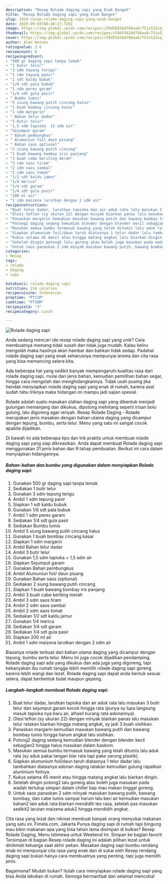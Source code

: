 ```yaml
---
description: "Resep Rolade daging sapi yang Enak Banget"
title: "Resep Rolade daging sapi yang Enak Banget"
slug: 1924-resep-rolade-daging-sapi-yang-enak-banget
date: 2020-09-03T00:40:27.726Z
image: https://img-global.cpcdn.com/recipes/c59d55818d786aa6/751x532cq70/rolade-daging-sapi-foto-resep-utama.jpg
thumbnail: https://img-global.cpcdn.com/recipes/c59d55818d786aa6/751x532cq70/rolade-daging-sapi-foto-resep-utama.jpg
cover: https://img-global.cpcdn.com/recipes/c59d55818d786aa6/751x532cq70/rolade-daging-sapi-foto-resep-utama.jpg
author: Alan Watson
ratingvalue: 3.6
reviewcount: 8
recipeingredient:
- "500 gr daging sapi tanpa lemak"
- "1 butir telur"
- "3 sdm tepung terigu"
- "1 sdm tepung panir"
- "1 sdt kaldu bubuk"
- "1/8 sdt pala bubuk"
- "1 sdm peres garam"
- "1/4 sdt gula pasir"
- " Bumbu tumis"
- "5 siung bawang putih cincang halus"
- "1 buah bombay cincang kasar"
- "1 sdm margarin"
- " Bahan telur dadar"
- "3 butir telur"
- "1,5 sdm tapioka  15 sdm air"
- "Sejumput garam"
- " Bahan pembungkus"
- " Alumuniun foil daun pisang"
- " Bahan saos optional"
- "2 siung bawang putih cincang"
- "1 buah bawang bombay iris panjang"
- "3 buah cabe keriting merah"
- "3 sdm saos tiram"
- "2 sdm saos sambal"
- "2 sdm saos tomat"
- "1/2 sdt kaldu jamur"
- "1/4 merica"
- "1/4 sdt garam"
- "1/4 sdt gula pasir"
- "200 ml air"
- "1 sdm maizena larutkan dengan 2 sdm air"
recipeinstructions:
- "Buat telur dadar, larutkan tapioka dan air aduk rata lalu masukan 3 butir telur dan sejumput garam kocok hingga rata (punya sy lupa langsung masuk tapioka nya baru air, alhasil kurang rata adonannya)."
- "Olesi teflon (sy ukuran 22) dengan minyak biarkan panas lalu masukan telur ratakan biarkan hingga matang angkat, sy jadi 3 buah sisihkan."
- "Panaskan margarin kemudian masukan bawang putih dan bawang bombay tumis hingga harum angkat lalu sisihkan."
- "Potong2 daging sedang kemudian blender dengan blender kecil sebagian2 hingga halus masukan dalam baskom."
- "Masukan semua bumbu termasuk bawang yang telah ditumis lalu aduk rata (sy aduk pakai tangan biar rata tapi pake sarung plastik)."
- "Siapkan alumunium foil/daun taruh diatasnya 1 telur dadar lalu tambahkan diatasnya adonan daging ratakan kemudian gulung rapatkan aluminium foilnya."
- "Kukus selama 45 menit atau hingga matang angkat lalu biarkan dingin."
- "Setelah dingin potong2 lalu goreng atau boleh juga masukan pada wadah tertutup simpan dalam chiller tiap mau makan tinggal goreng."
- "Untuk saos panaskan 2 sdm minyak masukan bawang putih, bawang bombay, dan cabe tumis sampai harum lalu beri air kemudian masukan bahan2 lain aduk rata biarkan mendidih tes rasa, setelah pas masukan sedikit2 larutan maizena aduk2 hingga mendidih angkat."
categories:
- Resep
tags:
- rolade
- daging
- sapi

katakunci: rolade daging sapi 
nutrition: 214 calories
recipecuisine: Indonesian
preptime: "PT11M"
cooktime: "PT30M"
recipeyield: "3"
recipecategory: Lunch

---
```



![Rolade daging sapi](https://img-global.cpcdn.com/recipes/c59d55818d786aa6/751x532cq70/rolade-daging-sapi-foto-resep-utama.jpg)

Anda sedang mencari ide resep rolade daging sapi yang unik? Cara membuatnya memang tidak susah dan tidak juga mudah. Kalau keliru mengolah maka hasilnya akan hambar dan bahkan tidak sedap. Padahal rolade daging sapi yang enak seharusnya mempunyai aroma dan cita rasa yang bisa memancing selera kita.

Ada beberapa hal yang sedikit banyak mempengaruhi kualitas rasa dari rolade daging sapi, mulai dari jenis bahan, kemudian pemilihan bahan segar, hingga cara mengolah dan menghidangkannya. Tidak usah pusing jika hendak menyiapkan rolade daging sapi yang enak di rumah, karena asal sudah tahu triknya maka hidangan ini mampu jadi sajian spesial.

Rolade adalah suatu masakan olahan daging sapi yang dibentuk menjadi gulungan memanjang dan dikukus, dipotong melintang seperti irisan bolu gulung, lalu digoreng agar renyah. Resep Rolade Daging - Rolade merupakan jenis masakan dengan bahan utama daging yang dicampur dengan tepung, bumbu, serta telur. Menu yang satu ini sangat cocok apabila dijadikan.


Di bawah ini ada beberapa tips dan trik praktis untuk membuat rolade daging sapi yang siap dikreasikan. Anda dapat membuat Rolade daging sapi menggunakan 31 jenis bahan dan 9 tahap pembuatan. Berikut ini cara dalam menyiapkan hidangannya.

<!--inarticleads1-->

##### Bahan-bahan dan bumbu yang digunakan dalam menyiapkan Rolade daging sapi:

1. Gunakan 500 gr daging sapi tanpa lemak
1. Sediakan 1 butir telur
1. Gunakan 3 sdm tepung terigu
1. Ambil 1 sdm tepung panir
1. Siapkan 1 sdt kaldu bubuk
1. Gunakan 1/8 sdt pala bubuk
1. Ambil 1 sdm peres garam
1. Sediakan 1/4 sdt gula pasir
1. Sediakan  Bumbu tumis
1. Ambil 5 siung bawang putih cincang halus
1. Gunakan 1 buah bombay cincang kasar
1. Siapkan 1 sdm margarin
1. Ambil  Bahan telur dadar
1. Ambil 3 butir telur
1. Gunakan 1,5 sdm tapioka + 1,5 sdm air
1. Siapkan Sejumput garam
1. Gunakan  Bahan pembungkus
1. Ambil  Alumuniun foil/ daun pisang
1. Gunakan  Bahan saos (optional)
1. Sediakan 2 siung bawang putih cincang
1. Siapkan 1 buah bawang bombay iris panjang
1. Ambil 3 buah cabe keriting merah
1. Ambil 3 sdm saos tiram
1. Ambil 2 sdm saos sambal
1. Ambil 2 sdm saos tomat
1. Sediakan 1/2 sdt kaldu jamur
1. Gunakan 1/4 merica
1. Sediakan 1/4 sdt garam
1. Sediakan 1/4 sdt gula pasir
1. Siapkan 200 ml air
1. Ambil 1 sdm maizena larutkan dengan 2 sdm air


Biasanya rolade terbuat dari bahan utama daging yang dicampur dengan tepung, bumbu serta telur. Menu ini juga cocok dijadikan pendamping. Rolade daging sapi ada yang dikukus dan ada juga yang digoreng, tapi kebanyakan ibu rumah tangga lebih memilih rolade daging sapi goreng karena lebih wangi dan lezat. Rolade daging sapi dapat anda bentuk sesuai selera, dapat berbentuk bulat maupun gepeng. 

<!--inarticleads2-->

##### Langkah-langkah membuat Rolade daging sapi:

1. Buat telur dadar, larutkan tapioka dan air aduk rata lalu masukan 3 butir telur dan sejumput garam kocok hingga rata (punya sy lupa langsung masuk tapioka nya baru air, alhasil kurang rata adonannya).
1. Olesi teflon (sy ukuran 22) dengan minyak biarkan panas lalu masukan telur ratakan biarkan hingga matang angkat, sy jadi 3 buah sisihkan.
1. Panaskan margarin kemudian masukan bawang putih dan bawang bombay tumis hingga harum angkat lalu sisihkan.
1. Potong2 daging sedang kemudian blender dengan blender kecil sebagian2 hingga halus masukan dalam baskom.
1. Masukan semua bumbu termasuk bawang yang telah ditumis lalu aduk rata (sy aduk pakai tangan biar rata tapi pake sarung plastik).
1. Siapkan alumunium foil/daun taruh diatasnya 1 telur dadar lalu tambahkan diatasnya adonan daging ratakan kemudian gulung rapatkan aluminium foilnya.
1. Kukus selama 45 menit atau hingga matang angkat lalu biarkan dingin.
1. Setelah dingin potong2 lalu goreng atau boleh juga masukan pada wadah tertutup simpan dalam chiller tiap mau makan tinggal goreng.
1. Untuk saos panaskan 2 sdm minyak masukan bawang putih, bawang bombay, dan cabe tumis sampai harum lalu beri air kemudian masukan bahan2 lain aduk rata biarkan mendidih tes rasa, setelah pas masukan sedikit2 larutan maizena aduk2 hingga mendidih angkat.


Cita rasa yang lezat dan nikmat membuat banyak orang menyukai makanan yang satu ini. Fimela.com, Jakarta Punya daging sapi di rumah tapi bingung mau bikin makanan apa yang bisa tahan lama disimpan di kulkas? Resep Rolade Daging, Menu Istimewa untuk Weekend Ini. Simpan ke bagian favorit Tersimpan di bagian Resep rolade daging ini adalah pilihan lezat untuk dinikmati keluarga saat akhir pekan. Masakan daging sapi bumbu rendang enak ini mempunyai cita rasa yang enak dan di sukai oleh Resep rendang daging sapi bukan hanya cara membuatnya yang penting, tapi juga memilih jenis. 

Bagaimana? Mudah bukan? Itulah cara menyiapkan rolade daging sapi yang bisa Anda lakukan di rumah. Semoga bermanfaat dan selamat mencoba!
